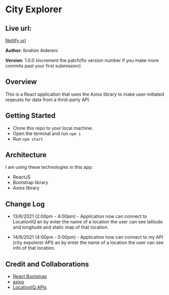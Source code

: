 # City Explorer

## Live url:

[Netlify url](https://ibrahim-cityexplorer.netlify.app/)

**Author**: Ibrahim Aldereni

**Version**: 1.0.0 (increment the patch/fix version number if you make more commits past your first submission)

## Overview

This is a React application that uses the Axios library to make user-initiated reqeusts for data from a thrid-party API.

<!-- Provide a high level overview of what this application is and why you are building it, beyond the fact that it's an assignment for this class. (i.e. What's your problem domain?) -->

## Getting Started

- Clone this repo to your local machine.
- Open the terminal and run `npm i`
- Run `npm start`

<!-- What are the steps that a user must take in order to build this app on their own machine and get it running? -->

## Architecture

I am using these technologies in this app:

- ReactJS
- Bootstrap library
- Axios library

<!-- Provide a detailed description of the application design. What technologies (languages, libraries, etc) you're using, and any other relevant design information. -->

## Change Log

- 13/6/2021 (2:00pm - 4:00pm) - Application now can connect to LocationIQ an by enter the name of a location the user can see latitude and longitude and static map of that location.

- 14/6/2021 (4:00pm - 5:00pm) - Application now can connect to my API (city expolerer API) an by enter the name of a location the user can see info of that location.

<!-- Use this area to document the iterative changes made to your application as each feature is successfully implemented. Use time stamps. Here's an example:

01-01-2001 4:59pm - Application now has a fully-functional express server, with a GET route for the location resource. -->

## Credit and Collaborations

- [React Bootstrap](https://react-bootstrap.netlify.app/getting-started/introduction/)
- [axios](https://www.npmjs.com/package/axios)
- [LocationIQ APIs](https://locationiq.com/)
<!-- Give credit (and a link) to other people or resources that helped you build this application. -->
